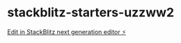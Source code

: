 # stackblitz-starters-uzzww2

[Edit in StackBlitz next generation editor ⚡️](https://stackblitz.com/~/github.com/tk22kalal2/stackblitz-starters-uzzww2)